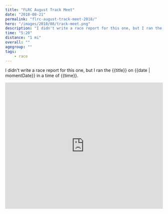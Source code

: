 ```yaml
---
title: "FLRC August Track Meet"
date: "2018-08-21"
permalink: "flrc-august-track-meet-2018/"
hero: "/images/2018/08/track-meet.png"
description: "I didn't write a race report for this one, but I ran the {{title}} on {{date | momentDate}} in a time of {{time}}."
time: "5:20"
distance: "1 mi"
overall: ""
agegroup: ""
tags:
    - race
---
```


I didn't write a race report for this one, but I ran the {{title}} on {{date | momentDate}} in a time of {{time}}.

<iframe height='405' width='100%' frameborder='0' allowtransparency='true' scrolling='no' src='https://www.strava.com/activities/1788813125/embed/f24a48e39c4103d252f543f971ebdb6bd4950d9c'></iframe>